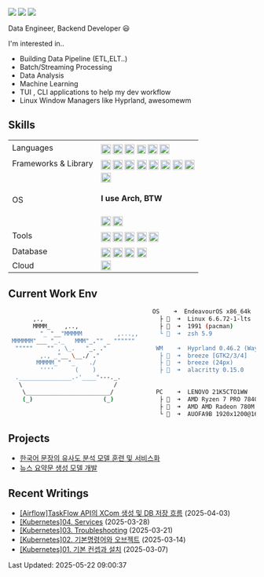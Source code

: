 <!--
- [머신러닝을 활용한 사회초년생의 이직의도 예측](https://github.com/yjinheon/project-turnover-behavior)
- [Deep Autoencoder을 활용한 플레이리스트 기반 추천시스템 구현](https://github.com/yjinheon/melon-autoencoder)
- Recommender System
- Decision Science
- Consumer Psychology

-->

<a href="https://yjinheon.netlify.app/" target="_blank"><img src="https://img.shields.io/badge/Netlify-00C7B7?style=flat_square&logo=netlify&logoColor=white"/></a>
<a href="mailto:yjinheon@gmail.com" target="_blank"><img src="https://img.shields.io/badge/yjinheon@gmail.com-EA4335?style=flat-square&logo=Gmail&logoColor=white"/></a>
<a href="https://www.linkedin.com/in/jin-heon-yoon-583842178/" target="_blank"><img src="https://img.shields.io/badge/JinheonYoon-0A66C2?style=flat-square&logo=Linkedin&logoColor=white"/></a> 



Data Engineer, Backend Developer :smiley:

I'm interested in..

- Building Data Pipeline (ETL,ELT..)
- Batch/Streaming Processing
- Data Analysis
- Machine Learning
- TUI , CLI applications to help my dev workflow
- Linux Window Managers like Hyprland, awesomewm

## Skills

<table>
<tr>
   <td> Languages
  </td>
   <td>
    <img src="https://img.shields.io/badge/Python-3776AB?style=for-the-badge&logo=python&logoColor=ffdd54" height="20" align="middle"></a>
    <img src="https://img.shields.io/badge/Java-ED8B00?style=for-the-badge&logo=openjdk&logoColor=white" height="20" align="middle"/></a>
    <img src="https://img.shields.io/badge/JavaScript-323330?style=for-the-badge&logo=javascript&logoColor=yellow" height="20" align="middle"/></a>
    <img src="https://img.shields.io/badge/bash_script-%23121011.svg?style=for-the-badge&logo=gnu-bash&logoColor=white" height="18" align="middle"/></a>
    <img src="https://img.shields.io/badge/R-276DC3?style=for-the-badge&logo=r&logoColor=white" height="20" align="middle"></a>
    <img src="https://img.shields.io/badge/-SQL-000?style=for-the-badge&logo=MySQL&logoColor=4479A1" height="20" align="middle"></a>
  </td>
</tr>
<tr>
   <td> Frameworks & Library
  </td>
   <td>
    <img src="https://img.shields.io/badge/Airflow-017CEE?style=for-the-badge&logo=Apache%20Airflow&logoColor=white" height="20" align="middle"></a>
    <img src="https://img.shields.io/badge/Apache_Kafka-231F20?style=for-the-badge&logo=apache-kafka&logoColor=white" height="20" align="middle"></a>
    <img src="https://img.shields.io/badge/Spring_Boot-6DB33F?style=for-the-badge&logo=spring-boot&logoColor=white" height="20" align="middle"></a>
    <img src="https://img.shields.io/badge/fastapi-109989?style=for-the-badge&logo=FastAPI&logoColor=white" height="20" align="middle"></a>
    <img src="https://img.shields.io/badge/Apache_Spark-FFFFFF?style=for-the-badge&logo=apachespark&logoColor=#E35A16" height="20" align="middle"></a>
    <img src="https://img.shields.io/badge/PyTorch-EE4C2C?style=for-the-badge&logo=PyTorch&logoColor=white" height="20" align="middle"></a>
    <img src="https://img.shields.io/badge/scikit_learn-F7931E?style=for-the-badge&logo=scikit-learn&logoColor=white" height="20" align="middle"></a>
    <img src="https://img.shields.io/badge/Vue%20js-35495E?style=for-the-badge&logo=vuedotjs&logoColor=4FC08D" height="20" align="middle"></a>
  </td>
</tr>
<tr>
   <td> OS
  </td>
   <td>
   <img src="https://img.shields.io/badge/Arch_Linux-1793D1?style=for-the-badge&logo=arch-linux&logoColor=white" height="20" align="middle"></a>
     <h4>I use Arch, BTW </h4>
   <img src="https://img.shields.io/badge/NixOS-5277C3?style=for-the-badge&logo=nixos&logoColor=white" height="20" align="middle"></a>
   <img src="https://img.shields.io/badge/Windows-0078D6?style=for-the-badge&logo=windows&logoColor=white" height="20" align="middle"></a>
  </td>
</tr>
<tr>
   <td> Tools
  </td>
   <td>
   <img src="https://img.shields.io/badge/NeoVim-%2357A143.svg?&style=for-the-badge&logo=neovim&logoColor=white" height="20" align="middle"></a>
   <img src="https://img.shields.io/badge/IntelliJ_IDEA-000000.svg?style=for-the-badge&logo=intellij-idea&logoColor=white" height="20" align="middle"></a>
   <img src="https://img.shields.io/badge/dbeaver-382923?style=for-the-badge&logo=dbeaver&logoColor=white" height="20" align="middle"></a>
   <img src="https://img.shields.io/badge/Weights_&_Biases-FFBE00?style=for-the-badge&logo=WeightsAndBiases&logoColor=white" height="20" align="middle"></a>
   <img src="https://img.shields.io/badge/RStudio-75AADB?style=for-the-badge&logo=RStudio&logoColor=white" height="20" align="middle"></a>
  </td>
</tr>
</tr>
<tr>
  <td> Database
  </td>
   <td>
   <img src="https://img.shields.io/badge/PostgreSQL-316192?style=flat-square&logo=postgresql&logoColor=white" height="20" align="middle"/></a>
<img src="https://img.shields.io/badge/MongoDB-4EA94B?style=for-the-badge&logo=mongodb&logoColor=white" height="20" align="middle"/></a>
<img src="https://img.shields.io/badge/Oracle-F80000?style=for-the-badge&logo=Oracle&logoColor=white" height="20" align="middle"/></a>
<img src="https://img.shields.io/badge/Elastic_Search-005571?style=for-the-badge&logo=elasticsearch&logoColor=white" height="20" align="middle"/></a>
  </td>
</tr>
<tr>
  <td> Cloud
  </td>
   <td>
<img src="https://img.shields.io/badge/Amazon_AWS-FF9900?style=for-the-badge&logo=amazonaws&logoColor=white" height="20" align="middle"></a>
  </td>
</tr>
</table>

<!-- <img src="https://img.shields.io/badge/TensorFlow-FF6F00?style=for-the-badge&logo=TensorFlow&logoColor=white" height="20" align="middle"></a>
<img src="https://img.shields.io/badge/Selenium-43B02A?style=for-the-badge&logo=Selenium&logoColor=white" height="20" align="middle"></a> <br />
<img src="https://img.shields.io/badge/SciPy-654FF0?style=for-the-badge&logo=SciPy&logoColor=white" height="20" align="middle"></a>
<img src="https://img.shields.io/badge/Flask-000000?style=for-the-badge&logo=flask&logoColor=white" height="20" align="middle"></a>
<img src="https://img.shields.io/badge/Visual_Studio_Code-0078D4?style=for-the-badge&logo=visual%20studio%20code&logoColor=white" height="20" align="middle"></a>
<img src="https://img.shields.io/badge/Ubuntu-E95420?style=for-the-badge&logo=ubuntu&logoColor=white" height="20" align="middle"></a>

-->

## Current Work Env

```bash
                                         OS    ➜  EndeavourOS x86_64k
       ,.,                                 ├   ➜  Linux 6.6.72-1-lts
       MMMM_    ,..,                       ├ 󰏖  ➜  1991 (pacman)
         "_ "__"MMMMM          ,...,,      └   ➜  zsh 5.9
 MMMMMM"___ "_._   MMM"_."" _ """"""
  """""    "" , \_.   "_. ."              WM    ➜  Hyprland 0.46.2 (Wayland)
         ,., _"__ \__./ ."                 ├ 󰀻  ➜  breeze [GTK2/3/4]
        MMMMM_"  "_    ./                  ├   ➜  breeze (24px)
         ''''      (    )                  ├   ➜  alacritty 0.15.0
  ._______________.-'____"---._.
   \                          /
    \________________________/            PC    ➜  LENOVO 21K5CTO1WW
    (_)                    (_)             ├   ➜  AMD Ryzen 7 PRO 7840U w/ Radeon 780M Graphics (8) 
                                           ├ 󰢮  ➜  AMD AMD Radeon 780M @  GHz
                                           └   ➜  AUOFA9B 1920x1200@161.951Hz

```

## Projects

- [한국어 문장의 유사도 분석 모델 훈련 및 서비스화](https://github.com/yjinheon/NLU_STS)
- [뉴스 요약문 생성 모델 개발](https://github.com/seawavve/NLG_summarization)

## Recent Writings 
 - [[Airflow]TaskFlow API의 XCom 생성 및 DB 저장 흐름](https://yjinheon.netlify.app/posts/02de/airflow/de-airflow-04_taskflow_xcom/) (2025-04-03)
 - [[Kubernetes]04. Services](https://yjinheon.netlify.app/posts/05system/k8s/k8s_04_services/) (2025-03-28)
 - [[Kubernetes]03. Troubleshooting](https://yjinheon.netlify.app/posts/05system/k8s/k8s_03_troubleshooting/) (2025-03-21)
 - [[Kubernetes]02. 기본명령어와 오브젝트](https://yjinheon.netlify.app/posts/05system/k8s/k8s_02_commands/) (2025-03-14)
 - [[Kubernetes]01. 기본 컨셉과 설치](https://yjinheon.netlify.app/posts/05system/k8s/k8s_01_install/) (2025-03-07)

 Last Updated: 2025-05-22 09:00:37